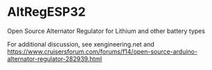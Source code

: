 # AltRegESP32
Open Source Alternator Regulator for Lithium and other battery types

For additional discussion, see xengineering.net
and
https://www.cruisersforum.com/forums/f14/open-source-arduino-alternator-regulator-282939.html




